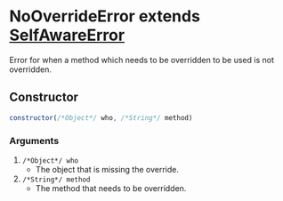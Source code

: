 # NoOverrideError extends [SelfAwareError](selfawareerror.md)
Error for when a method which needs to be overridden to be used is not overridden.

## Constructor
```js
constructor(/*Object*/ who, /*String*/ method)
```
### Arguments
1. `/*Object*/ who`
	* The object that is missing the override.
2. `/*String*/ method`
	* The method that needs to be overridden.
